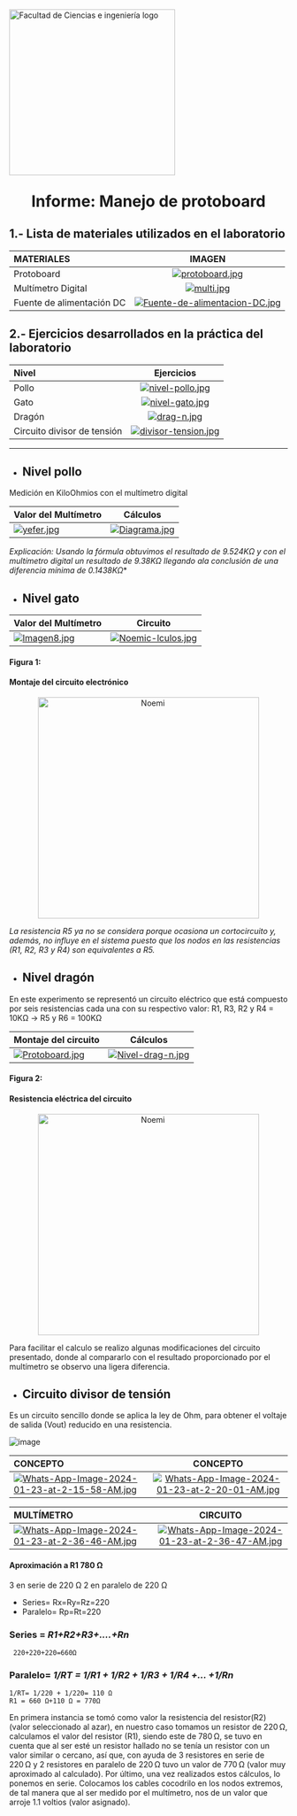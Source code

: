
<p align="left" style="margin-top: 50px; margin-bottom: 50px; font-family: Arial, sans-serif;">
  <p align="left">
    <img src="https://semanadelcannabis.cayetano.edu.pe/assets/img/logo-upch.png" width="300" alt="Facultad de Ciencias e ingeniería logo">
  </p>  
  <h1 align="center" style="margin-top: 30px; margin-bottom: 0px;">Informe: Manejo de protoboard</h1>
</p>

               
## 1.- Lista de materiales utilizados en el laboratorio


| MATERIALES |  IMAGEN | 
| :------------ |:---------------:| 
| Protoboard | [![protoboard.jpg](https://i.postimg.cc/HLcsxgBL/protoboard.jpg)](https://postimg.cc/gwpPSf99)|
| Multímetro Digital | [![multi.jpg](https://i.postimg.cc/L6GdmRts/multi.jpg)](https://postimg.cc/nCKS1yw8) |
| Fuente de alimentación DC | [![Fuente-de-alimentacion-DC.jpg](https://i.postimg.cc/Hk3hVg55/Fuente-de-alimentacion-DC.jpg)](https://postimg.cc/k26cpLTX) | 


## 2.- Ejercicios desarrollados en la práctica del laboratorio

| Nivel | Ejercicios  | 
| :------------ |:---------------:| 
|     Pollo     |[![nivel-pollo.jpg](https://i.postimg.cc/brzZd5ZF/nivel-pollo.jpg)](https://postimg.cc/34c8cnCg)
|     Gato      | [![nivel-gato.jpg](https://i.postimg.cc/Z5ZJmNyV/nivel-gato.jpg)](https://postimg.cc/bs67Hsgt)
|     Dragón    | [![drag-n.jpg](https://i.postimg.cc/3wzSMPLp/drag-n.jpg)](https://postimg.cc/Ffgg3nXs)
| Circuito divisor de tensión | [![divisor-tension.jpg](https://i.postimg.cc/MHQfCBjz/divisor-tension.jpg)](https://postimg.cc/SYmK8JrP)
                
----

* ## Nivel  pollo

Medición en KiloOhmios con el multímetro digital 

| Valor del Multímetro  | Cálculos  | 
| :------------ |:---------------:| 
| [![yefer.jpg](https://i.postimg.cc/VLKsNLQj/yefer.jpg)](https://postimg.cc/D8b3jhzZ)|[![Diagrama.jpg](https://i.postimg.cc/MTbvrSdW/Diagrama.jpg)](https://postimg.cc/0MjkbhT3) |





 *Explicación: Usando la fórmula obtuvimos el resultado de  9.524KΩ y con el multímetro digital un resultado de 9.38KΩ llegando ala conclusión de una diferencia mínima de 0.1438KΩ**  


* ##  Nivel gato


| Valor del Multímetro  | Circuito  | 
| :------------ |:---------------:| 
| [![Imagen8.jpg](https://i.postimg.cc/Xqmg468d/Imagen8.jpg)](https://postimg.cc/H80M9KFk) |[![Noemic-lculos.jpg](https://i.postimg.cc/6pdM9H6y/Noemic-lculos.jpg)](https://postimg.cc/9DQdbY7h)|


#### Figura 1:
#### Montaje del circuito electrónico

<p align="center">
  <img src="https://i.postimg.cc/zGd9WV0k/protoboard-1.jpg" alt="Noemi" width="400px" />
</p>


*La resistencia R5 ya no se considera porque ocasiona un cortocircuito y, además, no influye en el sistema puesto que los nodos en las resistencias (R1, R2, R3 y R4) son equivalentes a R5.*




* ## Nivel dragón

En este experimento se representó un circuito eléctrico que está compuesto por seis resistencias cada una con su respectivo valor:
R1, R3, R2 y R4 = 10KΩ → R5 y R6 = 100KΩ

| Montaje del circuito |  Cálculos  | 
| :------------ |:---------------:| 
| [![Protoboard.jpg](https://i.postimg.cc/Pq8RnYrK/Protoboard.jpg)](https://postimg.cc/5Hb3wHzF) |[![Nivel-drag-n.jpg](https://i.postimg.cc/dt1wCNVf/Nivel-drag-n.jpg)](https://postimg.cc/8sq2QHWd)|

#### Figura 2:
#### Resistencia eléctrica del circuito
<p align="center">
  <img src="https://i.postimg.cc/wvGhgNSW/drag-n.jpg" alt="Noemi" width="400px" />
</p>

Para facilitar el calculo se realizo algunas modificaciones del circuito presentado, donde al compararlo con el resultado proporcionado por el multímetro  se observo una ligera diferencia.


* ## Circuito divisor de tensión


Es un circuito sencillo donde se aplica la ley de Ohm, para obtener el voltaje de salida (Vout) reducido en una resistencia.


![image](https://github.com/Jefersonrojas/PROYECTO-QALLARIY/assets/156021863/f80d9fbc-918f-4f23-a8f8-81531225e0f8)

| CONCEPTO  |  CONCEPTO  | 
| :------------ |:---------------:| 
| [![Whats-App-Image-2024-01-23-at-2-15-58-AM.jpg](https://i.postimg.cc/bYn0pf3j/Whats-App-Image-2024-01-23-at-2-15-58-AM.jpg)](https://postimg.cc/kDnRvZ0j) | [![Whats-App-Image-2024-01-23-at-2-20-01-AM.jpg](https://i.postimg.cc/Lss7b8kS/Whats-App-Image-2024-01-23-at-2-20-01-AM.jpg)](https://postimg.cc/DStBWFYp)|

| MULTÍMETRO  |  CIRCUITO | 
| :------------ |:---------------:| 
|[![Whats-App-Image-2024-01-23-at-2-36-46-AM.jpg](https://i.postimg.cc/HxsryvNY/Whats-App-Image-2024-01-23-at-2-36-46-AM.jpg)](https://postimg.cc/d7pQM6vp)| [![Whats-App-Image-2024-01-23-at-2-36-47-AM.jpg](https://i.postimg.cc/7LPz3LGr/Whats-App-Image-2024-01-23-at-2-36-47-AM.jpg)](https://postimg.cc/w1P3HgQw)|
#### Aproximación a R1 780 Ω
3 en serie de 220 Ω 
2 en paralelo de 220 Ω
 * Series= Rx=Ry=Rz=220
 * Paralelo= Rp=Rt=220
### Series = *R1+R2+R3+....+Rn*
     220+220+220=660Ω
### Paralelo= *1/RT = 1/R1 + 1/R2 + 1/R3 + 1/R4 +... +1/Rn*
    1/RT= 1/220 + 1/220= 110 Ω
    R1 = 660 Ω+110 Ω = 770Ω

En primera instancia se tomó como valor la resistencia del resistor(R2) (valor seleccionado al azar), en nuestro caso tomamos un resistor de 220 Ω, calculamos el valor del resistor (R1), siendo este de 780 Ω, se tuvo en cuenta que al ser esté un resistor hallado no se tenía un resistor con un valor similar o cercano, así que, con ayuda de 3 resistores en serie de 220 Ω y 2 resistores en paralelo de 220 Ω tuvo un valor de 770 Ω (valor muy aproximado al calculado). Por último, una vez realizados estos  cálculos, lo ponemos en serie. Colocamos los cables cocodrilo en los nodos extremos, de tal manera que al ser medido por el multímetro, nos de un valor que arroje 1.1 voltios (valor asignado).




